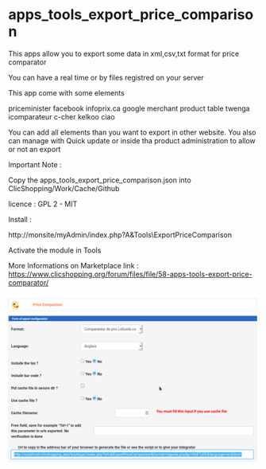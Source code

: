 # apps_tools_export_price_comparison

This apps allow you to export some data in xml,csv,txt format for price comparator

You can have a real time or by files registred on your server

This app come with some elements

priceminister
facebook
infoprix.ca
google merchant
product table
twenga
icomparateur
c-cher
kelkoo
ciao


You can add all elements than you want to export in other website.
You also can manage with Quick update or inside tha product administration to allow or not an export

Important Note :

Copy the apps_tools_export_price_comparison.json into ClicShopping/Work/Cache/Github

licence  : GPL 2 - MIT

Install :

http://monsite/myAdmin/index.php?A&Tools\ExportPriceComparison

Activate the module in Tools

More Informations on Marketplace
link : https://www.clicshopping.org/forum/files/file/58-apps-tools-export-price-comparator/

![export](https://github.com/ClicShoppingOfficialModulesV3/apps_tools_export_price_comparison/blob/master/ModuleInfosJson/export.png)


